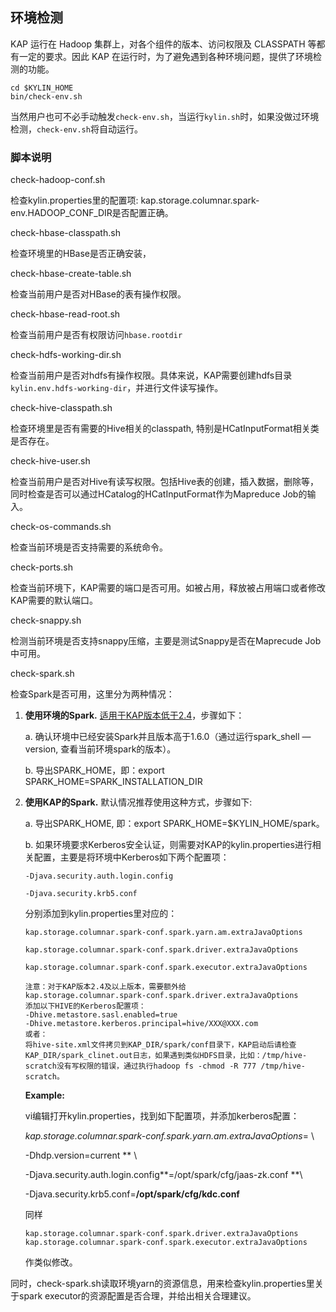 ## 环境检测

KAP 运行在 Hadoop 集群上，对各个组件的版本、访问权限及 CLASSPATH 等都有一定的要求。因此 KAP 在运行时，为了避免遇到各种环境问题，提供了环境检测的功能。

```shell
cd $KYLIN_HOME
bin/check-env.sh
```

当然用户也可不必手动触发`check-env.sh`，当运行`kylin.sh`时，如果没做过环境检测，`check-env.sh`将自动运行。

### 脚本说明

check-hadoop-conf.sh

检查kylin.properties里的配置项: kap.storage.columnar.spark-env.HADOOP_CONF_DIR是否配置正确。

check-hbase-classpath.sh

检查环境里的HBase是否正确安装，

check-hbase-create-table.sh

检查当前用户是否对HBase的表有操作权限。

check-hbase-read-root.sh

检查当前用户是否有权限访问`hbase.rootdir`

check-hdfs-working-dir.sh

检查当前用户是否对hdfs有操作权限。具体来说，KAP需要创建hdfs目录`kylin.env.hdfs-working-dir`，并进行文件读写操作。

check-hive-classpath.sh

检查环境里是否有需要的Hive相关的classpath, 特别是HCatInputFormat相关类是否存在。

check-hive-user.sh

检查当前用户是否对Hive有读写权限。包括Hive表的创建，插入数据，删除等，同时检查是否可以通过HCatalog的HCatInputFormat作为Mapreduce Job的输入。

check-os-commands.sh

检查当前环境是否支持需要的系统命令。

check-ports.sh

检查当前环境下，KAP需要的端口是否可用。如被占用，释放被占用端口或者修改KAP需要的默认端口。

check-snappy.sh

检测当前环境是否支持snappy压缩，主要是测试Snappy是否在Maprecude Job中可用。

check-spark.sh

检查Spark是否可用，这里分为两种情况：

1. **使用环境的Spark.** <u>适用于KAP版本低于2.4</u>，步骤如下：

   a. 确认环境中已经安装Spark并且版本高于1.6.0（通过运行spark_shell —version, 查看当前环境spark的版本）。

   b. 导出SPARK_HOME，即：export SPARK_HOME=SPARK_INSTALLATION_DIR

2. **使用KAP的Spark.**  默认情况推荐使用这种方式，步骤如下:

   a. 导出SPARK_HOME, 即：export SPARK_HOME=$KYLIN_HOME/spark。

   b. 如果环境要求Kerberos安全认证，则需要对KAP的kylin.properties进行相关配置，主要是将环境中Kerberos如下两个配置项：

   `-Djava.security.auth.login.config`

   `-Djava.security.krb5.conf`

   分别添加到kylin.properties里对应的：

   `kap.storage.columnar.spark-conf.spark.yarn.am.extraJavaOptions`

   `kap.storage.columnar.spark-conf.spark.driver.extraJavaOptions`

   `kap.storage.columnar.spark-conf.spark.executor.extraJavaOptions`

   ```
   注意：对于KAP版本2.4及以上版本，需要额外给
   kap.storage.columnar.spark-conf.spark.driver.extraJavaOptions
   添加以下HIVE的Kerberos配置项：
   -Dhive.metastore.sasl.enabled=true
   -Dhive.metastore.kerberos.principal=hive/XXX@XXX.com
   或者：
   将hive-site.xml文件拷贝到KAP_DIR/spark/conf目录下，KAP启动后请检查KAP_DIR/spark_clinet.out日志，如果遇到类似HDFS目录，比如：/tmp/hive-scratch没有写权限的错误，通过执行hadoop fs -chmod -R 777 /tmp/hive-scratch。
   ```

   **Example:**

   vi编辑打开kylin.properties，找到如下配置项，并添加kerberos配置：

   *kap.storage.columnar.spark-conf.spark.yarn.am.extraJavaOptions*= \

   -Dhdp.version=current ** \

   -Djava.security.auth.login.config**=/opt/spark/cfg/jaas-zk.conf **\

   -Djava.security.krb5.conf=**/opt/spark/cfg/kdc.conf**

   同样

   `kap.storage.columnar.spark-conf.spark.driver.extraJavaOptions`	    `kap.storage.columnar.spark-conf.spark.executor.extraJavaOptions`

   作类似修改。


同时，check-spark.sh读取环境yarn的资源信息，用来检查kylin.properties里关于spark executor的资源配置是否合理，并给出相关合理建议。